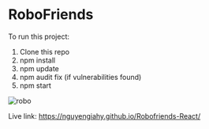 # RoboFriends
To run this project:
1. Clone this repo
2. npm install
3. npm update
4. npm audit fix (if vulnerabilities found)
5. npm start



![robo](https://user-images.githubusercontent.com/59522191/93848607-4fc81380-fcd4-11ea-8430-0d608638a706.gif)

Live link: https://nguyengiahy.github.io/Robofriends-React/
